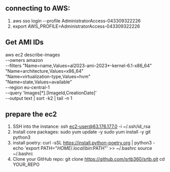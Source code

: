 ## connecting to AWS:
1. aws sso login --profile AdministratorAccess-043309322226
2. export AWS_PROFILE=AdministratorAccess-043309322226

## Get AMI IDs
aws ec2 describe-images \
  --owners amazon \
  --filters "Name=name,Values=al2023-ami-2023*-kernel-6.1-x86_64" \
            "Name=architecture,Values=x86_64" \
            "Name=virtualization-type,Values=hvm" \
            "Name=state,Values=available" \
  --region eu-central-1 \
  --query 'Images[*].[ImageId,CreationDate]' \
  --output text | sort -k2 | tail -n 1

## prepare the ec2
1. SSH into the instance: ssh ec2-user@63.176.177.0 -i ~/.ssh/id_rsa
2. Install core packages:
   sudo yum update -y
   sudo yum install -y git python3
3. install poetry:
curl -sSL https://install.python-poetry.org | python3 -
echo 'export PATH="$HOME/.local/bin:$PATH"' >> ~/.bashrc
source ~/.bashrc
4. Clone your GitHub repo:
git clone https://github.com/srtb360/srtb.git
cd YOUR_REPO

   



